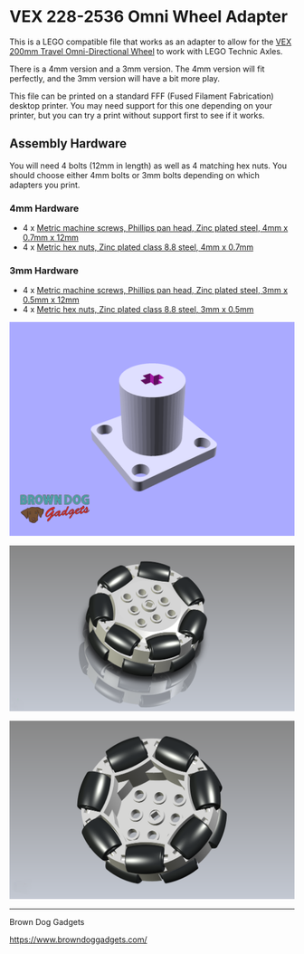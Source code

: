 # VEX 228-2536 Omni Wheel Adapter

This is a LEGO compatible file that works as an adapter to allow for the [VEX 200mm Travel Omni-Directional Wheel](https://www.vexrobotics.com/228-2536.html) to work with LEGO Technic Axles.

There is a 4mm version and a 3mm version. The 4mm version will fit perfectly, and the 3mm version will have a bit more play.

This file can be printed on a standard FFF (Fused Filament Fabrication) desktop printer. You may need support for this one depending on your printer, but you can try a print without support first to see if it works.

## Assembly Hardware

You will need 4 bolts (12mm in length) as well as 4 matching hex nuts. You should choose either 4mm bolts or 3mm bolts depending on which adapters you print.

### 4mm Hardware

- 4 x [Metric machine screws, Phillips pan head, Zinc plated steel, 4mm x 0.7mm x 12mm](https://www.boltdepot.com/Product-Details.aspx?product=17885)
- 4 x [Metric hex nuts, Zinc plated class 8.8 steel, 4mm x 0.7mm](https://www.boltdepot.com/Product-Details.aspx?product=4784)

### 3mm Hardware

- 4 x [Metric machine screws, Phillips pan head, Zinc plated steel, 3mm x 0.5mm x 12mm](https://www.boltdepot.com/Product-Details.aspx?product=17869)
- 4 x [Metric hex nuts, Zinc plated class 8.8 steel, 3mm x 0.5mm](https://www.boltdepot.com/Product-Details.aspx?product=4783)



![](Images/VEX-228-2536-Omni-Wheel-Adapter.png)

![](Images/VEX-228-2536-Omni-Wheel-Adapter-Render.png)

![](Images/VEX-228-2536-Omni-Wheel-Adapter-Render-Inside.png)

---

Brown Dog Gadgets

https://www.browndoggadgets.com/

